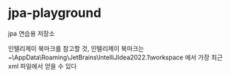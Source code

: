 # jpa-playground
jpa 연습용 저장소

인텔리제이 북마크를 참고할 것, 인텔리제이 북마크는 ~\AppData\Roaming\JetBrains\IntelliJIdea2022.1\workspace 에서 가장 최근 xml 파일에서 얻을 수 있다
